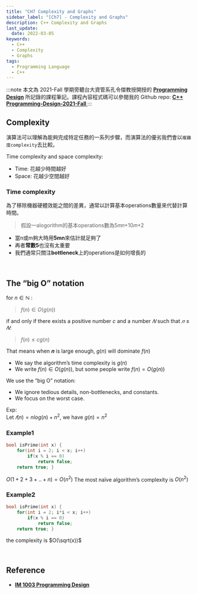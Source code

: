 ```yaml
---
title: "CH7 Complexity and Graphs"
sidebar_label: "[Ch7] - Complexity and Graphs"
description: C++ Complexity and Graphs
last_update:
  date: 2022-03-05
keywords:
  - C++
  - Complexity
  - Graphs
tags:
  - Programming Language
  - C++
---
```



:::note
本文為 2021-Fall 學期旁聽台大資管系孔令傑教授開授的 **[Programming Design](http://www.im.ntu.edu.tw/~lckung/courses/public/PD/)** 所記錄的課程筆記。課程內容程式碼可以參閱我的 Github repo: **[C++ Programming-Design-2021-Fall
](https://github.com/Bosh-Kuo/Cplusplus-Programming-Design-2021-Fall)**
:::


## **Complexity** 

演算法可以理解為能夠完成特定任務的一系列步驟，而演算法的優劣我們會以`複雜度complexity`去比較。

Time complexity and space complexity:
- Time: 花越少時間越好
- Space: 花越少空間越好

<!-- more -->

### **Time complexity**
為了移除機器硬體效能之間的差異，通常以計算基本operations數量來代替計算時間。
> 假設一alogorithm的基本operations數為5𝑚𝑛+10𝑚+2
- 當n或m夠大時用**5mn**來估計就足夠了
- 再者**常數5**也沒有太重要
- 我們通常只關注**bottleneck**上的operations是如何增長的


<br/>


## **The “big O” notation**
for $n ∈ ℕ$ :

> $f(n) ∈ O(g(n))$  

if and only if there exists a positive number $c$ and a number $𝑁$ such that $𝑛 ≥ 𝑁$:
> $f(n) ≤ cg(n)$

That means when 𝒏 is large enough, $g(n)$ will dominate $f(n)$
- We say the algorithm’s time complexity is $g(n)$
- We write $f(n) ∈ O(g(n))$, but some people write $f(n) = O(g(n))$

We use the “big O” notation:
- We ignore tedious details, non-bottlenecks, and constants.
- We focus on the worst case. 

Exp:   
Let $𝑓(n) = nlog(n) + n^2$, we have $g(n) = n^2$



### **Example1**
```C++
bool isPrime(int x) {
    for(int i = 2; i < x; i++)
        if(x % i == 0)
            return false;
    return true; }
```

$O(1+2+3+..+n) = O(n^2)$
The most naïve algorithm’s complexity is $O(n^2)$



### **Example2**
```C++
bool isPrime(int x) {
    for(int i = 2; i*i < x; i++)
        if(x % i == 0)
            return false;
    return true; }
```

the complexity is $O(\sqrt(x))$


<br/>


## **Reference**
- **[IM 1003 Programming Design](http://www.im.ntu.edu.tw/~lckung/courses/public/PD/)**

